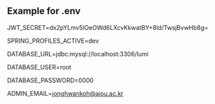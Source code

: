 ## Example for .env

JWT_SECRET=dx2pYLmv5IOeOWd6LXcvKkwatBY+8ld/TwsjBvwHb8g=

SPRING_PROFILES_ACTIVE=dev

DATABASE_URL=jdbc:mysql://localhost:3306/lumi

DATABASE_USER=root

DATABASE_PASSWORD=0000

ADMIN_EMAIL=jonghwankoh@ajou.ac.kr